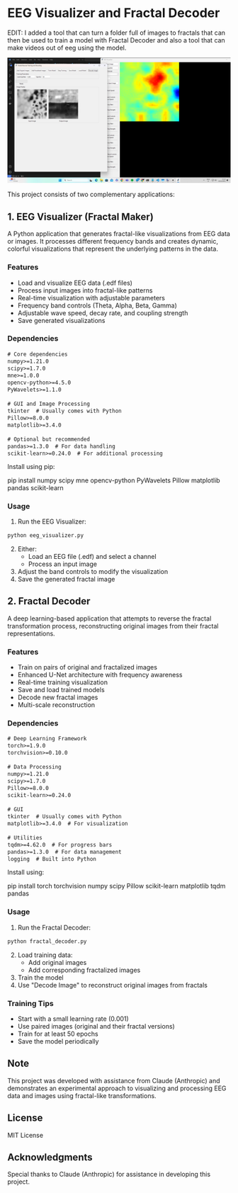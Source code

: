 # EEG Visualizer and Fractal Decoder

EDIT: I added a tool that can turn a folder full of images to fractals that can then be used to train a model with Fractal Decoder
and also a tool that can make videos out of eeg using the model.

![Visualizer Screenshot](visualizer.png)

This project consists of two complementary applications:

## 1. EEG Visualizer (Fractal Maker)

A Python application that generates fractal-like visualizations from EEG data or images. It processes different frequency bands and creates dynamic, colorful visualizations that represent the underlying patterns in the data.

### Features
- Load and visualize EEG data (.edf files)
- Process input images into fractal-like patterns
- Real-time visualization with adjustable parameters
- Frequency band controls (Theta, Alpha, Beta, Gamma)
- Adjustable wave speed, decay rate, and coupling strength
- Save generated visualizations

### Dependencies
```
# Core dependencies
numpy>=1.21.0
scipy>=1.7.0
mne>=1.0.0
opencv-python>=4.5.0
PyWavelets>=1.1.0

# GUI and Image Processing
tkinter  # Usually comes with Python
Pillow>=8.0.0
matplotlib>=3.4.0

# Optional but recommended
pandas>=1.3.0  # For data handling
scikit-learn>=0.24.0  # For additional processing
```

Install using pip: 

pip install numpy scipy mne opencv-python PyWavelets Pillow matplotlib pandas scikit-learn

### Usage
1. Run the EEG Visualizer:
```bash
python eeg_visualizer.py
```
2. Either:
   - Load an EEG file (.edf) and select a channel
   - Process an input image
3. Adjust the band controls to modify the visualization
4. Save the generated fractal image

## 2. Fractal Decoder

A deep learning-based application that attempts to reverse the fractal transformation process, reconstructing original images from their fractal representations.

### Features
- Train on pairs of original and fractalized images
- Enhanced U-Net architecture with frequency awareness
- Real-time training visualization
- Save and load trained models
- Decode new fractal images
- Multi-scale reconstruction

### Dependencies
```
# Deep Learning Framework
torch>=1.9.0
torchvision>=0.10.0

# Data Processing
numpy>=1.21.0
scipy>=1.7.0
Pillow>=8.0.0
scikit-learn>=0.24.0

# GUI
tkinter  # Usually comes with Python
matplotlib>=3.4.0  # For visualization

# Utilities
tqdm>=4.62.0  # For progress bars
pandas>=1.3.0  # For data management
logging  # Built into Python
```

Install using: 

pip install torch torchvision numpy scipy Pillow scikit-learn matplotlib tqdm pandas

### Usage
1. Run the Fractal Decoder:
```bash
python fractal_decoder.py
```
2. Load training data:
   - Add original images
   - Add corresponding fractalized images
3. Train the model
4. Use "Decode Image" to reconstruct original images from fractals

### Training Tips
- Start with a small learning rate (0.001)
- Use paired images (original and their fractal versions)
- Train for at least 50 epochs
- Save the model periodically

## Note

This project was developed with assistance from Claude (Anthropic) and demonstrates an experimental approach to visualizing and processing EEG data and images using fractal-like transformations.

## License

MIT License

## Acknowledgments

Special thanks to Claude (Anthropic) for assistance in developing this project.
